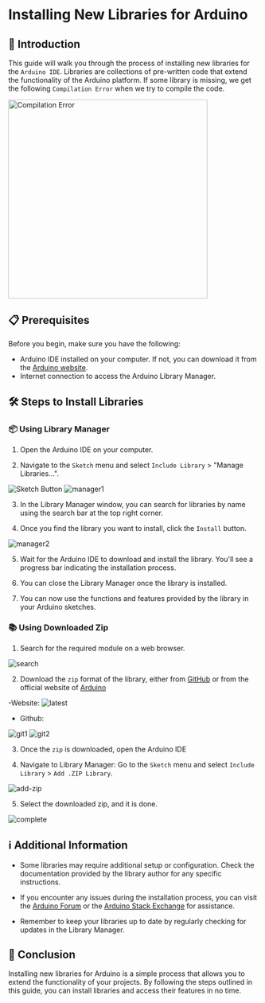 # Installing New Libraries for Arduino

## 📝 Introduction

This guide will walk you through the process of installing new libraries for the `Arduino IDE`. Libraries are collections of pre-written code that extend the functionality of the Arduino platform. If some library is missing, we get the following `Compilation Error` when we try to compile the code.

<img src="./assets/error.png" alt="Compilation Error" width="400"/>

## 📋 Prerequisites

Before you begin, make sure you have the following:

- Arduino IDE installed on your computer. If not, you can download it from the [Arduino website](https://www.arduino.cc/en/software).
- Internet connection to access the Arduino Library Manager.

## 🛠️ Steps to Install Libraries

### 📦 Using Library Manager

1. Open the Arduino IDE on your computer.

2. Navigate to the `Sketch` menu and select `Include Library` > "Manage Libraries...".
<img src="./assets/Sketch.png" alt="Sketch Button"/>
<img src="./assets/include_lib1.png" alt="manager1"/>

3. In the Library Manager window, you can search for libraries by name using the search bar at the top right corner.

4. Once you find the library you want to install, click the `Install` button.
<img src="./assets/Manager-install.png" alt="manager2" />

5. Wait for the Arduino IDE to download and install the library. You'll see a progress bar indicating the installation process.

6. You can close the Library Manager once the library is installed.

7. You can now use the functions and features provided by the library in your Arduino sketches.

### 📚 Using Downloaded Zip

1. Search for the required module on a web browser.
<img src="./assets/google_search.png" alt="search"  />

2. Download the `zip` format of the library, either from [GitHub](https://github.com) or from the official website of [Arduino](https://www.arduino.cc/reference/en/libraries/)

-Website:
<img src="./assets/Latest.png" alt="latest"  />

- Github:
<img src="./assets/Git-Zip.png" alt="git1"  />
<img src="./assets/Git-Zip2.png" alt="git2"  />

3. Once the `zip` is downloaded, open the Arduino IDE

4. Navigate to Library Manager: Go to the `Sketch` menu and select `Include Library` > `Add .ZIP Library`. 
<img src="./assets/include_lib.png" alt="add-zip"  />

5. Select the downloaded zip, and it is done.
<img src="./assets/Completion.png" alt="complete"  /> 

## ℹ️ Additional Information

- Some libraries may require additional setup or configuration. Check the documentation provided by the library author for any specific instructions.

- If you encounter any issues during the installation process, you can visit the [Arduino Forum](https://forum.arduino.cc/) or the [Arduino Stack Exchange](https://arduino.stackexchange.com/) for assistance.

- Remember to keep your libraries up to date by regularly checking for updates in the Library Manager.

## 🎉 Conclusion

Installing new libraries for Arduino is a simple process that allows you to extend the functionality of your projects. By following the steps outlined in this guide, you can install libraries and access their features in no time.


